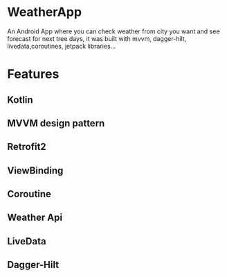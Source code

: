 # WeatherApp

An Android App where you can check weather from city you want  and see forecast for next tree days, it was built with mvvm, dagger-hilt, livedata,coroutines, jetpack libraries...

# Features

## Kotlin  
## MVVM design pattern  
## Retrofit2   
## ViewBinding    
## Coroutine  
## Weather Api  
## LiveData    
## Dagger-Hilt  
